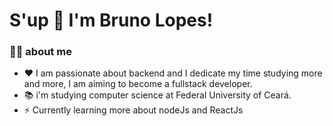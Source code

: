# S'up 🤙 I'm Bruno Lopes!

### 👩‍💻 about me 
- ❤ I am passionate about backend and I dedicate my time studying more and more, I am aiming to become a fullstack developer.
- 📚 i'm studying computer science at Federal University of Ceará.
- ⚡ Currently learning more about nodeJs and ReactJs
